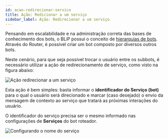 ```yaml
---
id: acao-redirecionar-servico
title: Ação: Redicionar a um serviço
sidebar_label: Ação: Redirecionar a um serviço
---
```


Pensando em escalabilidade e na administração correta das bases de conhecimento dos bots, o BLiP possui o conceito de [hierarquias de bots](/docs/router/hierarquia-bots-subbots/). Através do Router, é possível criar um bot composto por diversos outros bots.

Neste cenário, para que seja possível trocar o usuário entre os subbots, é necessário utilizar a ação de redirecionamento de serviço, como visto na figura abaixo:

![Ação redirecionar a um serviço](/img/builder/acao-redirecionar-servico-1.png)

Esta ação é bem simples: basta informar o **identificador do Serviço (bot)** para o qual o usuário será direcionado e marcar (caso desejado) o envio da mensagem de contexto ao serviço que tratará as próximas interações do usuário.

O identificador do serviço precisa ser o mesmo informado nas configurações de **Serviços** do bot roteador.

![Configurando o nome do serviço](/img/builder/acao-redirecionar-servico-2.png)

<!-- Rating frame -->
<script type="text/javascript" src="/scripts/rating.js"></script>